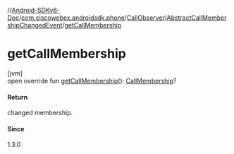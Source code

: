 //[Android-SDKv6-Doc](../../../../index.md)/[com.ciscowebex.androidsdk.phone](../../index.md)/[CallObserver](../index.md)/[AbstractCallMembershipChangedEvent](index.md)/[getCallMembership](get-call-membership.md)

# getCallMembership

[jvm]\
open override fun [getCallMembership](get-call-membership.md)(): [CallMembership](../../-call-membership/index.md)?

#### Return

changed membership.

#### Since

1.3.0

